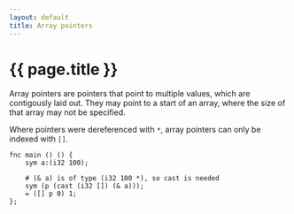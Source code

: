 ```yaml
---
layout: default
title: Array pointers
---
```

# {{ page.title }}

Array pointers are pointers that point to multiple values, which are contigously laid out. They may point to a start of an array, where the size of that array may not be specified.

Where pointers were dereferenced with `*`, array pointers can only be indexed with `[]`.

```
fnc main () () {
    sym a:(i32 100);

    # (& a) is of type (i32 100 *), so cast is needed
    sym (p (cast (i32 []) (& a)));
    = ([] p 0) 1;
};
```